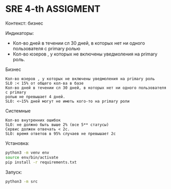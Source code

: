 # SRE 4-th ASSIGMENT
Контекст: бизнес

Индикаторы:
 - Кол-во дней в течении сл 30 дней, в которых нет ни одного пользователя с primary ролью
 - Кол-во юзеров , у которых не включены уведмоления на primary роль.


Бизнес
```
Кол-во юзеров , у которых не включены уведмоления на primary роль
SLO :< 15% от общего кол-ва в базе
Кол-во дней в течении сл 30 дней, в которых нет ни одного пользователя с primary 
ролью не превышает 4 дней. 
SLO: <~15% дней могут не иметь кого-то на primary роли
```
Системные
```
Кол-во внутренних ошибок 
SLO: не должно быть выше 2% (все 5** статусы)
Сервис должен отвечать < 2c. 
SLO: время ответов в 95% случаев не превышает 2с 
```
Установка:
```sh
python3 -m venv env
source env/bin/activate
pip install -r requirements.txt
```

Запуск:
```sh 
python3 -m src
```